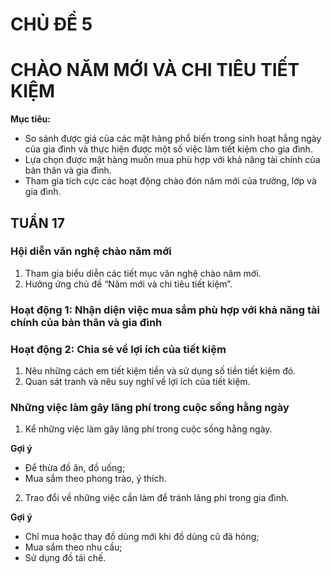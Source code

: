 # CHỦ ĐỀ 5
# CHÀO NĂM MỚI VÀ CHI TIÊU TIẾT KIỆM

**Mục tiêu:**
* So sánh được giá của các mặt hàng phổ biến trong sinh hoạt hằng ngày của gia đình và thực hiện được một số việc làm tiết kiệm cho gia đình.
* Lựa chọn được mặt hàng muốn mua phù hợp với khả năng tài chính của bản thân và gia đình.
* Tham gia tích cực các hoạt động chào đón năm mới của trường, lớp và gia đình.

## TUẦN 17

### Hội diễn văn nghệ chào năm mới
1. Tham gia biểu diễn các tiết mục văn nghệ chào năm mới.
2. Hưởng ứng chủ đề “Năm mới và chi tiêu tiết kiệm”.

### Hoạt động 1: Nhận diện việc mua sắm phù hợp với khả năng tài chính của bản thân và gia đình

### Hoạt động 2: Chia sẻ về lợi ích của tiết kiệm
1. Nêu những cách em tiết kiệm tiền và sử dụng số tiền tiết kiệm đó.
2. Quan sát tranh và nêu suy nghĩ về lợi ích của tiết kiệm.

### Những việc làm gây lãng phí trong cuộc sống hằng ngày
1. Kể những việc làm gây lãng phí trong cuộc sống hằng ngày.

**Gợi ý**
- Để thừa đồ ăn, đồ uống;
- Mua sắm theo phong trào, ý thích.

2. Trao đổi về những việc cần làm để tránh lãng phí trong gia đình.

**Gợi ý**
- Chỉ mua hoặc thay đồ dùng mới khi đồ dùng cũ đã hỏng;
- Mua sắm theo nhu cầu;
- Sử dụng đồ tái chế.
